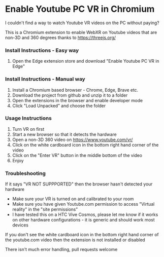# Enable Youtube PC VR in Chromium

I couldn't find a way to watch Youtube VR videos on the PC without paying?

This is a Chromium extension to enable WebXR on Youtube videos that are non-3D and 360 degrees thanks to https://threejs.org/

### Install Instructions - Easy way
1. Open the Edge extension store and download "Enable Youtube PC VR in Edge"

### Install Instructions - Manual way
1. Install a Chromium based browser - Chrome, Edge, Brave etc.
2. Download the project from github and unzip it to a folder
3. Open the extensions in the browser and enable developer mode
4. Click "Load Unpacked" and choose the folder

### Usage Instructions
1. Turn VR on first
2. Start a new browser so that it detects the hardware
3. Open a non-3D 360 video on https://www.youtube.com/vr/
4. Click on the white cardboard icon in the bottom right hand corner of the video
5. Click on the "Enter VR" button in the middle bottom of the video
6. Enjoy

### Troubleshooting
If it says "VR NOT SUPPPORTED" then the browser hasn't detected your hardware
- Make sure your VR is turned on and calibrated to your room
- Make sure you have given Youtube.com permission to access "Virtual reality" in the "site permissions"
- I have tested this on a HTC Vive Cosmos, please let me know if it works on other hardware configurations - it is generic and should work most devices

If you don't see the white cardboard icon in the bottom right hand corner of the youtube.com video then the extension is not installed or disabled

There isn't much error handling, pull requests welcome